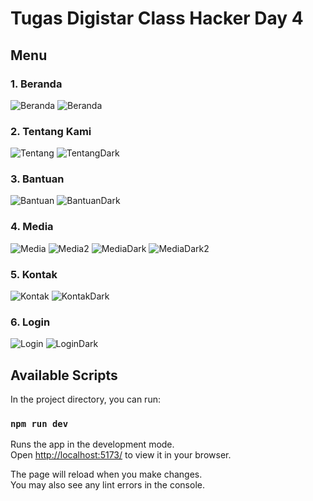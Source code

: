 # Tugas Digistar Class Hacker Day 4

## Menu

### 1. Beranda

![Beranda](./src/assets/images/Beranda.png)
![Beranda](./src/assets/images/Beranda_dark.png)

### 2. Tentang Kami

![Tentang](./src/assets/images/Tentang.png)
![TentangDark](./src/assets/images/Tentang_dark.png)

### 3. Bantuan

![Bantuan](./src/assets/images/Bantuan.png)
![BantuanDark](./src/assets/images/Bantuan_dark.png)

### 4. Media

![Media](./src/assets/images/Media.png)
![Media2](./src/assets/images/Media2.png)
![MediaDark](./src/assets/images/Media_dark.png)
![MediaDark2](./src/assets/images/Media_dark2.png)

### 5. Kontak

![Kontak](./src/assets/images/Kontak.png)
![KontakDark](./src/assets/images/Kontak_dark.png)

### 6. Login

![Login](./src/assets/images/Login.png)
![LoginDark](./src/assets/images/Login_dark.png)

## Available Scripts

In the project directory, you can run:

### `npm run dev`

Runs the app in the development mode.  
Open [http://localhost:5173/](http://localhost:5173) to view it in your browser.

The page will reload when you make changes.  
You may also see any lint errors in the console.
